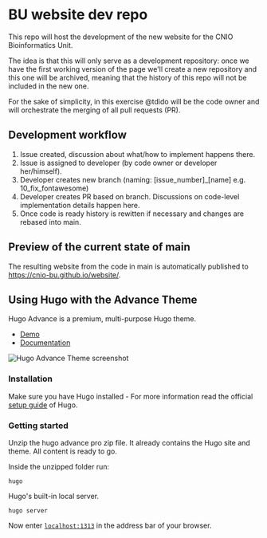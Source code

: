 # BU website dev repo

This repo will host the development of the new website for the CNIO
Bioinformatics Unit.

The idea is that this will only serve as a development repository: once we
have the first working version of the page we'll create a new repository and
this one will be archived, meaning that the history of this repo will not be
included in the new one.

For the sake of simplicity, in this exercise @tdido will be the code owner and will orchestrate the
merging of all pull requests (PR).

## Development workflow

1. Issue created, discussion about what/how to implement happens there.
2. Issue is assigned to developer (by code owner or developer her/himself).
3. Developer creates new branch (naming: [issue\_number]\_[name] e.g.
   10\_fix\_fontawesome)
4. Developer creates PR based on branch. Discussions on
   code-level implementation details happen here.
5. Once code is ready history is rewitten if necessary and changes are rebased
   into main.

## Preview of the current state of main

The resulting website from the code in main is automatically published to
https://cnio-bu.github.io/website/.

## Using Hugo with the Advance Theme

Hugo Advance is a premium, multi-purpose Hugo theme.

- [Demo](https://hugo-advance.netlify.app/)
- [Documentation](https://www.zerostatic.io/docs/hugo-advance)

![Hugo Advance Theme screenshot](https://www.zerostatic.io/theme/hugo-advance/hugo-advance-screenshot.png)

### Installation

Make sure you have Hugo installed - For more information read the official [setup guide](//gohugo.io/overview/installing/) of Hugo.

### Getting started

Unzip the hugo advance pro zip file. It already contains the Hugo site and theme. All content is ready to go.

Inside the unzipped folder run:

```
hugo
```

Hugo's built-in local server.

```
hugo server
```

Now enter [`localhost:1313`](http://localhost:1313) in the address bar of your browser.
